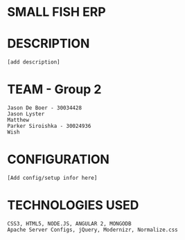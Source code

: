 # SMALL FISH ERP
#

# DESCRIPTION
    [add description]


# TEAM - Group 2

    Jason De Boer - 30034428
    Jason Lyster
    Matthew
    Parker Siroishka - 30024936
    Wish 
    
# CONFIGURATION
    [Add config/setup infor here]


# TECHNOLOGIES USED

    CSS3, HTML5, NODE.JS, ANGULAR 2, MONGODB
    Apache Server Configs, jQuery, Modernizr, Normalize.css
